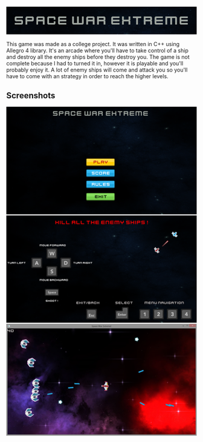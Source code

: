 <p align="center">
  <img src="https://github.com/AleKiller21/Space-War-Extreme/blob/master/web_logo.png" />
</p>

This game was made as a college project. It was written in C++ using Allegro 4 library. It's an arcade where you'll have to take control of a ship and destroy all the enemy ships before they destroy you. The game is not complete because I had to turned it in, however it is playable and you'll probably enjoy it. A lot of enemy ships will come and attack you so you'll have to come with an strategy in order to reach the higher levels.

## Screenshots
![ScreenShot](https://github.com/AleKiller21/Space-War-Extreme/blob/master/assets/MainMenu/Main_menu.png)
![ScreenShot](https://github.com/AleKiller21/Space-War-Extreme/blob/master/assets/MainMenu/Instructions.png)
![ScreenShot](https://github.com/AleKiller21/Space-War-Extreme/blob/master/Gameplay.png)
